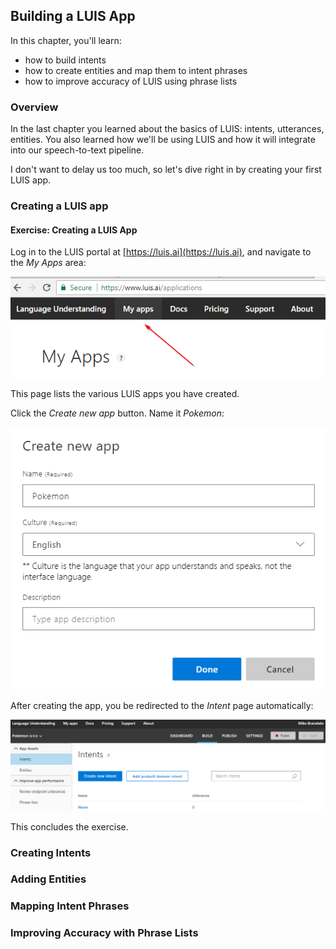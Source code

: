 ## Building a LUIS App

In this chapter, you'll learn:
- how to build intents
- how to create entities and map them to intent phrases
- how to improve accuracy of LUIS using phrase lists

### Overview

In the last chapter you learned about the basics of LUIS: intents, utterances, entities. You also learned how we'll be using LUIS and how it will integrate into our speech-to-text pipeline.

I don't want to delay us too much, so let's dive right in by creating your first LUIS app.

### Creating a LUIS app


<h4 class="exercise-start">
    <b>Exercise</b>: Creating a LUIS App
</h4>

Log in to the LUIS portal at [https://luis.ai](https://luis.ai), and navigate to the *My Apps* area:

<img src="images/chapter7/luis1.png" class="img-override" />

This page lists the various LUIS apps you have created.

Click the *Create new app* button. Name it *Pokemon*:

<img src="images/chapter7/luis2.png" class="img-override" />

After creating the app, you be redirected to the *Intent* page automatically:

<img src="images/chapter7/luis3.png" class="img-override" />

This concludes the exercise. 

<div class="exercise-end"></div>

### Creating Intents



### Adding Entities

### Mapping Intent Phrases

### Improving Accuracy with Phrase Lists